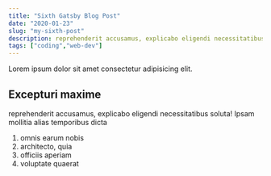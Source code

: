```yaml
---
title: "Sixth Gatsby Blog Post"
date: "2020-01-23"
slug: "my-sixth-post"
description: reprehenderit accusamus, explicabo eligendi necessitatibus soluta! Ipsam mollitia alias temporibus dicta
tags: ["coding","web-dev"]
---
```


Lorem ipsum dolor sit amet consectetur adipisicing elit.

## Excepturi maxime

reprehenderit accusamus, explicabo eligendi necessitatibus soluta! Ipsam mollitia alias temporibus dicta

1. omnis earum nobis
2. architecto, quia
3. officiis aperiam
4. voluptate quaerat